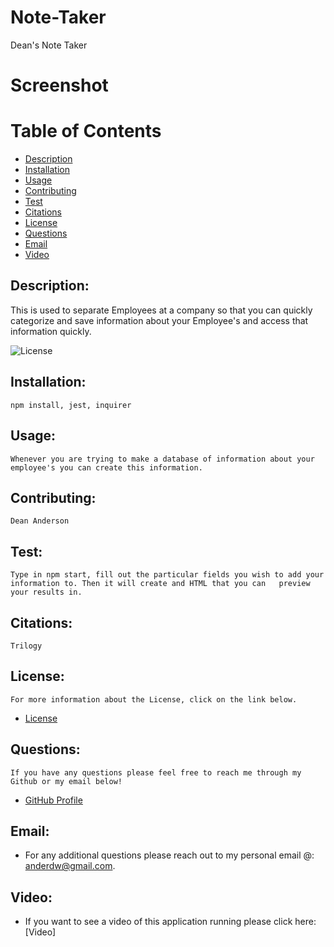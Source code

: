 # Note-Taker
 Dean's Note Taker
 
# Screenshot


# Table of Contents
- [Description](#description)
- [Installation](#installation)
- [Usage](#usage) 
- [Contributing](#contributing)
- [Test](#test)
- [Citations](#citations)
- [License](#license) 
- [Questions](#questions)
- [Email](#email)
- [Video](#video)

## Description:
This is used to separate Employees at a company so that you can quickly categorize and save information about your Employee's and access that information quickly.

![License](https://img.shields.io/badge/License--blue.svg "License Badge")
   
## Installation:
    npm install, jest, inquirer
## Usage:
    Whenever you are trying to make a database of information about your employee's you can create this information.
## Contributing:
    Dean Anderson
## Test:
    Type in npm start, fill out the particular fields you wish to add your information to. Then it will create and HTML that you can   preview your results in.
## Citations:
    Trilogy
## License:
    For more information about the License, click on the link below.
    
- [License](https://opensource.org/licenses/)
## Questions:
    If you have any questions please feel free to reach me through my Github or my email below!
- [GitHub Profile](https://github.com/anderdw)

## Email:
- For any additional questions please reach out to my personal email @: anderdw@gmail.com.

## Video:
- If you want to see a video of this application running please click here:
[Video]
